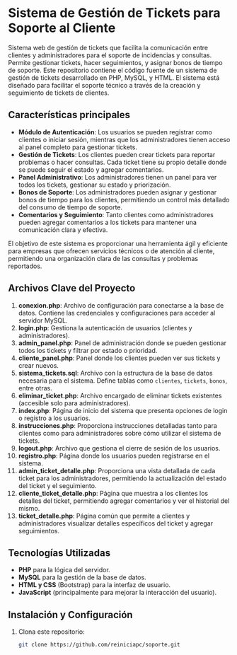# Sistema de Gestión de Tickets para Soporte al Cliente
Sistema web de gestión de tickets que facilita la comunicación entre clientes y administradores para el soporte de incidencias y consultas. Permite gestionar tickets, hacer seguimientos, y asignar bonos de tiempo de soporte.
Este repositorio contiene el código fuente de un sistema de gestión de tickets desarrollado en PHP, MySQL, y HTML. El sistema está diseñado para facilitar el soporte técnico a través de la creación y seguimiento de tickets de clientes.

## Características principales
- **Módulo de Autenticación**: Los usuarios se pueden registrar como clientes o iniciar sesión, mientras que los administradores tienen acceso al panel completo para gestionar tickets.
- **Gestión de Tickets**: Los clientes pueden crear tickets para reportar problemas o hacer consultas. Cada ticket tiene su propio detalle donde se puede seguir el estado y agregar comentarios.
- **Panel Administrativo**: Los administradores tienen un panel para ver todos los tickets, gestionar su estado y priorización.
- **Bonos de Soporte**: Los administradores pueden asignar y gestionar bonos de tiempo para los clientes, permitiendo un control más detallado del consumo de tiempo de soporte.
- **Comentarios y Seguimiento**: Tanto clientes como administradores pueden agregar comentarios a los tickets para mantener una comunicación clara y efectiva.

El objetivo de este sistema es proporcionar una herramienta ágil y eficiente para empresas que ofrecen servicios técnicos o de atención al cliente, permitiendo una organización clara de las consultas y problemas reportados.

## Archivos Clave del Proyecto
1. **conexion.php**: Archivo de configuración para conectarse a la base de datos. Contiene las credenciales y configuraciones para acceder al servidor MySQL.
2. **login.php**: Gestiona la autenticación de usuarios (clientes y administradores).
3. **admin_panel.php**: Panel de administración donde se pueden gestionar todos los tickets y filtrar por estado o prioridad.
4. **cliente_panel.php**: Panel donde los clientes pueden ver sus tickets y crear nuevos.
5. **sistema_tickets.sql**: Archivo con la estructura de la base de datos necesaria para el sistema. Define tablas como `clientes`, `tickets`, `bonos`, entre otras.
6. **eliminar_ticket.php**: Archivo encargado de eliminar tickets existentes (accesible solo para administradores).
7. **index.php**: Página de inicio del sistema que presenta opciones de login o registro a los usuarios.
8. **instrucciones.php**: Proporciona instrucciones detalladas tanto para clientes como para administradores sobre cómo utilizar el sistema de tickets.
9. **logout.php**: Archivo que gestiona el cierre de sesión de los usuarios.
10. **registro.php**: Página donde los usuarios pueden registrarse en el sistema.
11. **admin_ticket_detalle.php**: Proporciona una vista detallada de cada ticket para los administradores, permitiendo la actualización del estado del ticket y el seguimiento.
12. **cliente_ticket_detalle.php**: Página que muestra a los clientes los detalles del ticket, permitiendo agregar comentarios y ver el historial del mismo.
13. **ticket_detalle.php**: Página común que permite a clientes y administradores visualizar detalles específicos del ticket y agregar seguimientos.

## Tecnologías Utilizadas
- **PHP** para la lógica del servidor.
- **MySQL** para la gestión de la base de datos.
- **HTML y CSS** (Bootstrap) para la interfaz de usuario.
- **JavaScript** (principalmente para mejorar la interacción del usuario).

## Instalación y Configuración
1. Clona este repositorio:
   ```bash
   git clone https://github.com/reiniciapc/soporte.git
